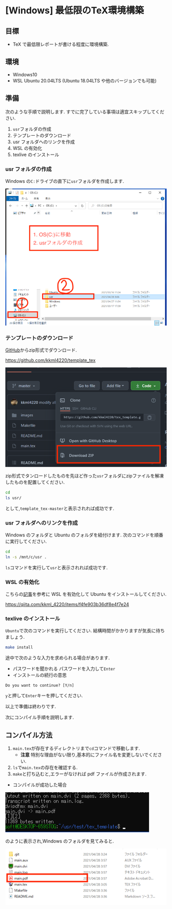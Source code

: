 # [Windows] 最低限のTeX環境構築

## 目標

- TeX で最低限レポートが書ける程度に環境構築.

## 環境

- Windows10
- WSL Ubuntu 20.04LTS (Ubuntu 18.04LTS や他のバージョンでも可能)

## 準備

次のような手順で説明します.
すでに完了している事項は適宜スキップしてください.

1. `usr`フォルダの作成
1. テンプレートのダウンロード
1. usr フォルダへのリンクを作成
1. WSL の有効化
1. texlive のインストール

### usr フォルダの作成

Windows の`C:`ドライブの直下に`usr`フォルダを作成します.

![usrフォルダの作成](./images/usr.png)


### テンプレートのダウンロード

[GitHub](https://github.com/kkml4220/template_tex)からzip形式でダウンロード.

https://github.com/kkml4220/template_tex

![githubからダウンロード](./images/github.png)

zip形式でタンロードしたものを先ほど作った`usr`フォルダにzipファイルを解凍したものを配置してください.

```bash
cd 
ls usr/
```

として,`template_tex-master`と表示されれば成功です.

### usr フォルダへのリンクを作成

Windows のフォルダと Ubuntu のフォルダを紐付けます.
次のコマンドを順番に実行してください.

```bash
cd
ln -s /mnt/c/usr .
```

`ls`コマンドを実行して`usr`と表示されれば成功です.

### WSL の有効化

こちらの[記事](https://qiita.com/kkml_4220/items/f4fe903b36df8e4f7e24)を参考に WSL を有効化して Ubuntu をインストールしてください.

https://qiita.com/kkml_4220/items/f4fe903b36df8e4f7e24

### texlive のインストール

`Ubuntu`で次のコマンドを実行してください.
結構時間がかかりますが気長に待ちましょう.

```bash
make install
```

途中で次のような入力を求められる場合があります.

- パスワードを聞かれる
  パスワードを入力して`Enter`
- インストールの続行の意思

```
Do you want to continue? [Y/n]
```

`y`と押して`Enter`キーを押してください.

以上で準備は終わりです.

次にコンパイル手順を説明します.

## コンパイル方法

1. `main.tex`が存在するディレクトリまで`cd`コマンドで移動します.
   - **注意** 特別な理由がない限り,基本的にファイル名を変更しないでください.
1. `ls`で`main.tex`の存在を確認する.
1. `make`と打ち込むと,エラーがなければ pdf ファイルが作成されます.

- コンパイルが成功した場合

![コンパイルの成功](./images/compile.png)

のように表示され,Windows のフォルダを見てみると.

![pdfの存在を確認](./images/good.png)
